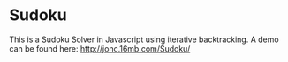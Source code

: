 # Sudoku
This is a Sudoku Solver in Javascript using iterative backtracking. 
A demo can be found here: http://jonc.16mb.com/Sudoku/